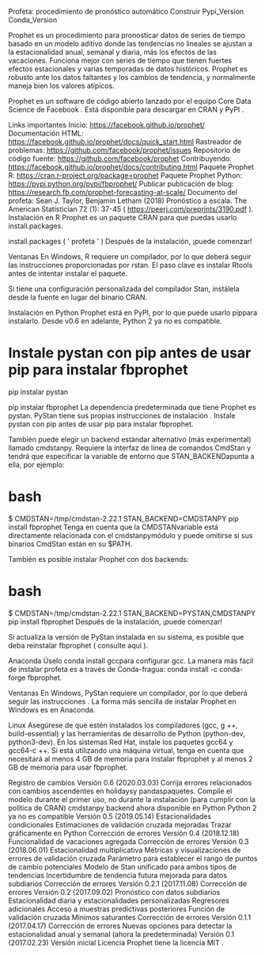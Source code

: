 Profeta: procedimiento de pronóstico automático
Construir Pypi_Version Conda_Version

Prophet es un procedimiento para pronosticar datos de series de tiempo basado en un modelo aditivo donde las tendencias no lineales se ajustan a la estacionalidad anual, semanal y diaria, más los efectos de las vacaciones. Funciona mejor con series de tiempo que tienen fuertes efectos estacionales y varias temporadas de datos históricos. Prophet es robusto ante los datos faltantes y los cambios de tendencia, y normalmente maneja bien los valores atípicos.

Prophet es un software de código abierto lanzado por el equipo Core Data Science de Facebook . Está disponible para descargar en CRAN y PyPI .

Links importantes
Inicio: https://facebook.github.io/prophet/
Documentación HTML: https://facebook.github.io/prophet/docs/quick_start.html
Rastreador de problemas: https://github.com/facebook/prophet/issues
Repositorio de código fuente: https://github.com/facebook/prophet
Contribuyendo: https://facebook.github.io/prophet/docs/contributing.html
Paquete Prophet R: https://cran.r-project.org/package=prophet
Paquete Prophet Python: https://pypi.python.org/pypi/fbprophet/
Publicar publicación de blog: https://research.fb.com/prophet-forecasting-at-scale/
Documento del profeta: Sean J. Taylor, Benjamin Letham (2018) Pronóstico a escala. The American Statistician 72 (1): 37-45 ( https://peerj.com/preprints/3190.pdf ).
Instalación en R
Prophet es un paquete CRAN para que puedas usarlo install.packages.

install.packages ( ' profeta ' )
Después de la instalación, ¡puede comenzar!

Ventanas
En Windows, R requiere un compilador, por lo que deberá seguir las instrucciones proporcionadas por rstan. El paso clave es instalar Rtools antes de intentar instalar el paquete.

Si tiene una configuración personalizada del compilador Stan, instálela desde la fuente en lugar del binario CRAN.

Instalación en Python
Prophet está en PyPI, por lo que puede usarlo pippara instalarlo. Desde v0.6 en adelante, Python 2 ya no es compatible.

# Instale pystan con pip antes de usar pip para instalar fbprophet
pip instalar pystan

pip instalar fbprophet
La dependencia predeterminada que tiene Prophet es pystan. PyStan tiene sus propias instrucciones de instalación . Instale pystan con pip antes de usar pip para instalar fbprophet.

También puede elegir un backend estándar alternativo (más experimental) llamado cmdstanpy. Requiere la interfaz de línea de comandos CmdStan y tendrá que especificar la variable de entorno que STAN_BACKENDapunta a ella, por ejemplo:

# bash
$ CMDSTAN=/tmp/cmdstan-2.22.1 STAN_BACKEND=CMDSTANPY pip install fbprophet
Tenga en cuenta que la CMDSTANvariable está directamente relacionada con el cmdstanpymódulo y puede omitirse si sus binarios CmdStan están en su $PATH.

También es posible instalar Prophet con dos backends:

# bash
$ CMDSTAN=/tmp/cmdstan-2.22.1 STAN_BACKEND=PYSTAN,CMDSTANPY pip install fbprophet
Después de la instalación, ¡puede comenzar!

Si actualiza la versión de PyStan instalada en su sistema, es posible que deba reinstalar fbprophet ( consulte aquí ).

Anaconda
Úselo conda install gccpara configurar gcc. La manera más fácil de instalar profeta es a través de Conda-fragua: conda install -c conda-forge fbprophet.

Ventanas
En Windows, PyStan requiere un compilador, por lo que deberá seguir las instrucciones . La forma más sencilla de instalar Prophet en Windows es en Anaconda.

Linux
Asegúrese de que estén instalados los compiladores (gcc, g ++, build-essential) y las herramientas de desarrollo de Python (python-dev, python3-dev). En los sistemas Red Hat, instale los paquetes gcc64 y gcc64-c ++. Si está utilizando una máquina virtual, tenga en cuenta que necesitará al menos 4 GB de memoria para instalar fbprophet y al menos 2 GB de memoria para usar fbprophet.

Registro de cambios
Versión 0.6 (2020.03.03)
Corrija errores relacionados con cambios ascendentes en holidaysy pandaspaquetes.
Compile el modelo durante el primer uso, no durante la instalación (para cumplir con la política de CRAN)
cmdstanpy backend ahora disponible en Python
Python 2 ya no es compatible
Versión 0.5 (2019.05.14)
Estacionalidades condicionales
Estimaciones de validación cruzada mejoradas
Trazar gráficamente en Python
Corrección de errores
Versión 0.4 (2018.12.18)
Funcionalidad de vacaciones agregada
Corrección de errores
Versión 0.3 (2018.06.01)
Estacionalidad multiplicativa
Métricas y visualizaciones de errores de validación cruzada
Parámetro para establecer el rango de puntos de cambio potenciales
Modelo de Stan unificado para ambos tipos de tendencias
Incertidumbre de tendencia futura mejorada para datos subdiarios
Corrección de errores
Versión 0.2.1 (2017.11.08)
Corrección de errores
Versión 0.2 (2017.09.02)
Pronóstico con datos subdiarios
Estacionalidad diaria y estacionalidades personalizadas
Regresores adicionales
Acceso a muestras predictivas posteriores
Función de validación cruzada
Mínimos saturantes
Corrección de errores
Versión 0.1.1 (2017.04.17)
Corrección de errores
Nuevas opciones para detectar la estacionalidad anual y semanal (ahora la predeterminada)
Versión 0.1 (2017.02.23)
Versión inicial
Licencia
Prophet tiene la licencia MIT .
